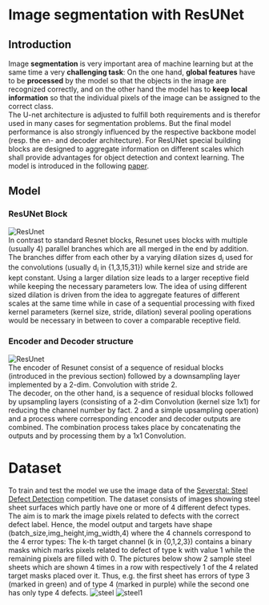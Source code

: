 # Image segmentation with ResUNet
## Introduction
Image **segmentation** is very important area of machine learning but
at the same time a very **challenging task**: 
On the one hand, **global features** have to be **processed** by the model so that the objects in the image are recognized correctly, and 
on the other hand the model has to **keep local information** so that the individual pixels of the image can be assigned to the correct class.
<br>
The U-net architecture is adjusted to fulfill both requirements and is therefor used in many cases for segmentation problems. 
But the final model performance is also strongly influenced by the respective backbone model (resp. the en- and decoder architecture). 
For ResUNet special building blocks are designed to aggregate information on different scales which shall 
 provide advantages for object detection and context learning. The model is introduced in the following [paper](https://arxiv.org/pdf/1904.00592.pdf).
 ## Model 
 ### ResUNet Block
 
![ResUnet](resunet.png)
<br>
In contrast to standard Resnet blocks, Resunet uses blocks with multiple (usually 4) parallel branches which are all merged
in the end by addition. The branches differ from each other by a varying dilation sizes d<sub>i</sub> used for the 
convolutions (usually d<sub>i</sub> in {1,3,15,31}) while kernel size and stride are kept constant. Using a larger dilation size leads
to a larger receptive field while keeping the necessary parameters low. The idea of using different sized dilation is driven from the 
idea to aggregate features of different scales at the same time while in case of a sequential processing with fixed kernel parameters (kernel size,
stride, dilation) several pooling operations would be necessary in between to cover a comparable receptive field.
 ### Encoder and Decoder structure
![ResUnet](ResImg.png)
<br>
The encoder of Resunet consist of a sequence of residual blocks (introduced in the previous section) followed by a downsampling layer
implemented by a 2-dim. Convolution with stride 2. 
<br>
The decoder, on the other hand, is a sequence of residual blocks followed by upsampling layers 
(consisting of a 2-dim Convolution (kernel size 1x1) for reducing the channel number by fact. 2 and a simple upsampling operation) and a process where
corresponding encoder and decoder outputs are combined. The combination process takes place by concatenating the outputs and by processing them by 
a 1x1 Convolution.
# Dataset
To train and test the model we use the image data of the [Severstal: Steel Defect Detection]('https://www.kaggle.com/c/severstal-steel-defect-detection/overview')
competition. The dataset consists of images showing steel sheet surfaces which partly have one or more of 4 different defect types. The aim is to mark the image
pixels related to defects with the correct defect label. Hence, the model output and targets have shape (batch_size,img_height,img_width,4) where the 4 channels
 correspond to the 4 error types: The k-th target channel (k in {0,1,2,3}) contains a binary masks which marks pixels related to defect of type k with value 1 while the remaining 
 pixels are filled with 0.
The pictures below show 2 sample steel sheets which are shown 4 times in a row with respectively 1 of the 4 related target masks placed over it. 
Thus, e.g. the first sheet has errors of type 3 (marked in green) and of type 4 (marked in purple) while the second one has only type 4 defects.
![steel](steel.png)
![steel1](steel1.png)